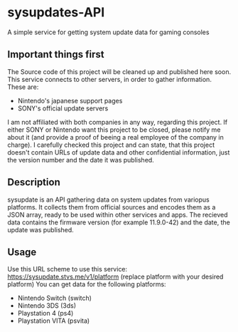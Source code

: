 # sysupdates-API
A simple service for getting system update data for gaming consoles



## Important things first
The Source code of this project will be cleaned up and published here soon.
This service connects to other servers, in order to gather information. These are:
- Nintendo's japanese support pages
- SONY's official update servers

I am not affiliated with both companies in any way, regarding this project.
If either SONY or Nintendo want this project to be closed, please notify me about it (and provide a proof of beeing a real employee of the company in charge). I carefully checked this project and can state, that this project doesn't contain URLs of update data and other confidential information, just the version number and the date it was published.

## Description
sysupdate is an API gathering data on system updates from variopus platforms.
It collects them from official sources and encodes them as a JSON array, ready to be used within other services and apps.
The recieved data contains the firmware version (for example 11.9.0-42) and the date, the update was published.

## Usage
Use this URL scheme to use this service:
https://sysupdate.stvs.me/v1/platform (replace platform with your desired platform)
You can get data for the following platforms:
  - Nintendo Switch (switch)
  - Nintendo 3DS (3ds)
  - Playstation 4 (ps4)
  - Playstation VITA (psvita)
